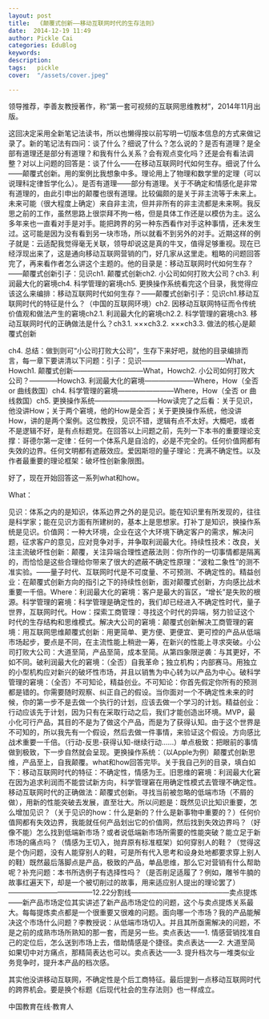 ```yaml
---
layout: post  
title:  《颠覆式创新——移动互联网时代的生存法则》  
date:  2014-12-19 11:49  
author: Pickle Cai  
categories: EduBlog  
keywords: 
description:   
tags:	pickle   
cover:  "/assets/cover.jpeg"  

---  
```

    
领导推荐，李善友教授著作，称“第一套可视频的互联网思维教材”，2014年11月出版。

这回决定采用全新笔记法读书，所以也懒得按以前写明一切版本信息的方式来做记录了。新的笔记法有四问：谈了什么？细说了什么？怎么说的？是否有道理？是全部有道理还是部分有道理？和我有什么关系？会有观点变化吗？还是会有看法调整？对以上问题的回答是：谈了什么——在移动互联网时代如何生存。细说了什么——颠覆式创新。用的案例比我想象中多。理论用上了物理和数学里的定理（可以说理科定律哲学化么）。是否有道理——部分有道理。关于不确定和情感化是非常有道理的，由此引申出的颠覆也很有道理。比较偏颇的是关于非主流等于未来上。未来可能（很大程度上确定）来自非主流，但并非所有的非主流都是未来啊。我反思之前的工作，虽然思路上很崇拜不拘一格，但是具体工作还是以模仿为主。这么多年来也一直看对手是对手。能把跨界的另一种东西看作对手这种事情，还未发生过。这可能是因为没有看到另一块市场，所以就看不到另外的对手。近期这样的例子就是：云适配我觉得毫无关联，领导却说这是真的牛叉，值得足够重视。现在已经浮现出来了，这是通向移动互联网营销的门，好几家从这里走。粗略的问题回答完了，再来看作者怎么讲这个主题的。他的目录是：移动互联网时代如何生存？——颠覆式创新引子：见识ch1. 颠覆式创新ch2. 小公司如何打败大公司？ch3. 利润最大化的窘境ch4. 科学管理的窘境ch5. 更换操作系统看完这个目录，我觉得应该这么来编排：移动互联网时代如何生存？——颠覆式创新引子：见识ch1.移动互联网时代的特征是什么？（中国的互联网环境）ch2. 因移动互联网特征而令传统价值观和做法产生的窘境ch2.1. 利润最大化的窘境ch2.2. 科学管理的窘境ch3. 移动互联网时代的正确做法是什么？ch3.1. ×××ch3.2. ×××ch3.3. 做法的核心是颠覆式创新

ch4. 总结：做到则可“小公司打败大公司”，生存下来好吧，就他的目录编排而言，每一章下要讲清以下问题：引子：见识————————————What，Howch1. 颠覆式创新——————————What，Howch2. 小公司如何打败大公司？————Howch3. 利润最大化的窘境———————Where，How（全否 or 曲线救国）ch4. 科学管理的窘境————————Where，How（全否 or 曲线救国）ch5. 更换操作系统—————————How读完了之后看：关于见识，他没讲How；关于两个窘境，他的How是全否；关于更换操作系统，他没讲How，讲的是两个案例。这位教授，见识不错，逻辑有点不太好。大概吧，或者不是逻辑不好，是有点标题党。在回答以上问题之前，先列一下本书的重要理论支撑：哥德尔第一定律：任何一个体系凡是自洽的，必是不完全的。任何价值网都有失效的边界。任何文明都有遮蔽效应。爱因斯坦的量子理论：充满不确定性。以及作者最重要的理论框架：破坏性创新象限图。



好了，现在开始回答这一系列what和how。

What：



见识：体系之内的是知识，体系边界之外的是见识。能在知识里有所发现的，往往是科学家；能在见识方面有所建树的，基本上是思想家。打补丁是知识，换操作系统是见识。价值网：一种大环境，企业在这个大环境下确定客户的需求，解决问题，征求客户的意见，应对竞争对手，并争取利润最大化。持续性技术：改良，关注主流破坏性创新：颠覆，关注异端合理性遮蔽法则：你所作的一切事情都是隔离的，而恰恰是这些合理给你带来了很大的遮蔽不确定性原理：“波粒二象性”的测不准实验。——量子时代、互联网时代是不可度量、不可预测、不确定性的。精益创业：在颠覆式创新方向的指引之下的持续性创新，面对颠覆式创新，方向感比战术重要一千倍。Where：利润最大化的窘境：客户是最大的盲区，“增长”是失败的根源。科学管理的窘境：科学管理是确定性的，我们却已经进入不确定性时代，量子世界，互联网时代。How：探索工商管理：寻找这个时代的异端，努力验证这个时代的生存结构和思维模式。解决大公司的窘境：颠覆式创新解决工商管理的窘境：用互联网思维颠覆式创新：用更简单、更方便、更便宜、更可控的产品从低端市场起步，要点是不同，在主流性能上稍逊一筹，在新兴的性能上寻求突破。小公司打败大公司：大道至简，产品至简，成本至简。从第四象限逆袭：与其更好，不如不同。破利润最大化的窘境：（全否）自我革命；独立机构；内部赛马。用独立的小型机构应对新兴的破坏性市场，并且以销售为中心转为以产品为中心。破科学管理的窘境：（全否）不可知论，精益创业。不可知论：你首先假定你所有的预测都是错的。你需要随时观察、纠正自己的假设。当你面对一个不确定性未来的时候，你的第一步不是去做一个执行的计划，应该去做一个学习的计划。精益创业：行动应该先于计划，因为只有在采取行动之后，我们才能创造出环境。MVP，最小化可行产品，其目的不是为了做这个产品，而是为了获得认知。由于这个世界是不可知的，所以我先有一个假设，然后去做一件事情，来验证这个假设。方向感比战术重要一千倍。（行动-反思-获得认知-继续行动……）单点极致：把眼前的事情做到极致，下一步自然就会呈现。更换操作系统：（以Apple为例）颠覆式创新思维，产品至上，自我颠覆。what和how回答完毕。关于我自己列的目录，填白如下：移动互联网时代的特征：不确定性，情感为王。旧思维的窘境：利润最大化窘在因为追求利润而不能尝试新方向，科学管理窘在用确定性模式去管理不确定性。移动互联网时代的正确做法：颠覆式创新。寻找当前被忽略的低端市场（不屑的做），用新的性能突破去发展，直至壮大。所以问题是：既然见识比知识重要，怎么增加见识？（关于见识的how：什么是新的？什么是新事物中重要的？）任何价值网都有失效边界，我能就任何产品划出它的价值网，然后找到失效边界吗？（好像不能）怎么找到低端新市场？或者说低端新市场所需要的性能突破？能立足于新市场的痛点吗？（情感为王切入，抛弃原有标准框架）如何穿别人的鞋？（觉得这是个伪问题，没有人能穿别人的鞋，可是所有代入思考和设身处地都要求穿上别人的鞋）既然最后落脚点是产品，极致的产品，单品思维，那么它对营销有什么帮助呢？补充问题：本书所选例子有选择性吗？（是否削足适履了？例如，雕爷牛腩的故事红遍天下，却是一个被切削过的故事，用来适应别人提出的理论罢了）————————————12.22分割线——————————————卖点提炼——新产品市场定位其实讲述了新产品市场定位的问题，这个与卖点提炼关系最大。每每提炼卖点都是一个很重要又很难的问题。面向哪一个市场？我的产品能解决这个市场什么问题？李教授说：从低端市场切入。并且其所亟需解决的问题，不是之前的成熟市场所熟知的那一套，而是另一些。卖点表达——1. 情感营销找准自己的定位后，怎么送到市场上去，借助情感是个捷径。卖点表达——2. 大道至简如果切中对方痛点，那精简表达也可以。卖点表达——3. 提升档次与一堆类似业务竞争时，提升本产品的档次感。

其实他没讲移动互联网，不确定性是个后工商特征。最后提到一点移动互联网时代的跨界机会。要是换个标题《后现代社会的生存法则》也一样成立。



		    
 中国教育在线·教育人

